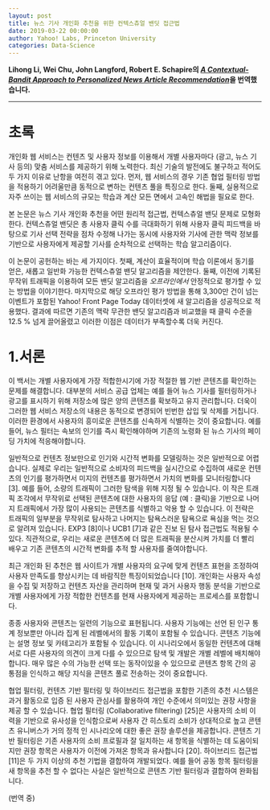 ```yaml
---
layout: post
title: 뉴스 기사 개인화 추천을 위한 컨텍스츄얼 밴딧 접근법
date: 2019-03-22 00:00:00
author: Yahoo! Labs, Princeton University
categories: Data-Science
---  
```

  
  
**Lihong Li, Wei Chu, John Langford, Robert E. Schapire의 [*A Contextual-Bandit Approach to Personalized News Article Recommendation*](http://rob.schapire.net/papers/www10.pdf)을 번역했습니다.**
  
  
- - -

# 초록
  
개인화 웹 서비스는 컨텐츠 및 사용자 정보를 이용해서 개별 사용자마다 (광고, 뉴스 기사 등의) 맞춤 서비스를 제공하기 위해 노력한다. 최신 기술의 발전에도 불구하고 적어도 두 가지 이유로 난항을 여전히 겪고 있다. 먼저, 웹 서비스의 경우 기존 협업 필터링 방법을 적용하기 어려울만큼 동적으로 변하는 컨텐츠 풀을 특징으로 한다. 둘째, 실용적으로 자주 쓰이는 웹 서비스의 규모는 학습과 계산 모든 면에서 고속인 해법을 필요로 한다.  
  
본 논문은 뉴스 기사 개인화 추천을 어떤 원리적 접근법, 컨텍스츄얼 밴딧 문제로 모형화한다. 컨텍스츄얼 밴딧은 총 사용자 클릭 수를 극대화하기 위해 사용자 클릭 피드백을 바탕으로 기사 선택 전략을 점차 수정해 나가는 동시에 사용자와 기사에 관한 맥락 정보를 기반으로 사용자에게 제공할 기사를 순차적으로 선택하는 학습 알고리즘이다.  
  
이 논문이 공헌하는 바는 세 가지이다. 첫째, 계산이 효율적이며 학습 이론에서 동기를 얻은, 새롭고 일반화 가능한 컨텍스츄얼 밴딧 알고리즘을 제안한다. 둘째, 이전에 기록된 무작위 트래픽을 이용하여 모든 밴딧 알고리즘을 *오프라인에서* 안정적으로 평가할 수 있는 방법을 이야기한다. 마지막으로 해당 오프라인 평가 방법을 통해 3,300만 건이 넘는 이벤트가 포함된 Yahoo! Front Page Today 데이터셋에 새 알고리즘을 성공적으로 적용했다. 결과에 따르면 기존의 맥락 무관한 밴딧 알고리즘과 비교했을 때 클릭 수준을 12.5 % 넘게 끌어올렸고 이러한 이점은 데이터가 부족할수록 더욱 커진다.
  
# 1.서론
  
이 백서는 개별 사용자에게 가장 적합한시기에 가장 적절한 웹 기반 콘텐츠를 확인하는 문제를 해결합니다. 대부분의 서비스 공급 업체는 예를 들어 뉴스 기사를 필터링하거나 광고를 표시하기 위해 저장소에 많은 양의 콘텐츠를 확보하고 유지 관리합니다. 더욱이 그러한 웹 서비스 저장소의 내용은 동적으로 변경되어 빈번한 삽입 및 삭제를 거칩니다. 이러한 환경에서 사용자의 흥미로운 콘텐츠를 신속하게 식별하는 것이 중요합니다. 예를 들어, 뉴스 필터는 속보의 인기를 즉시 확인해야하며 기존의 노령화 된 뉴스 기사의 페이딩 가치에 적응해야합니다.  
  
일반적으로 컨텐츠 정보만으로 인기와 시간적 변화를 모델링하는 것은 일반적으로 어렵습니다. 실제로 우리는 일반적으로 소비자의 피드백을 실시간으로 수집하여 새로운 컨텐츠의 인기를 평가하면서 미지의 컨텐츠를 평가하면서 가치의 변화를 모니터링합니다 [3]. 예를 들어, 소량의 트래픽이 그러한 탐색을 위해 지정 될 수 있습니다. 이 작은 트래픽 조각에서 무작위로 선택된 콘텐츠에 대한 사용자의 응답 (예 : 클릭)을 기반으로 나머지 트래픽에서 가장 많이 사용되는 콘텐츠를 식별하고 악용 할 수 있습니다. 이 전략은 트래픽의 일부분을 무작위로 탐사하고 나머지는 탐욕스러운 탐욕으로 욕심을 먹는 것으로 알려져 있습니다. EXP3 [8]이나 UCB1 [7]과 같은 진보 된 탐사 접근법도 적용될 수있다. 직관적으로, 우리는 새로운 콘텐츠에 더 많은 트래픽을 분산시켜 가치를 더 빨리 배우고 기존 콘텐츠의 시간적 변화를 추적 할 사용자를 줄여야합니다.
  
최근 개인화 된 추천은 웹 사이트가 개별 사용자의 요구에 맞게 컨텐츠 표현을 조정하여 사용자 만족도를 향상시키는 데 바람직한 특징이되었습니다 [10]. 개인화는 사용자 속성을 수집 및 저장하고 컨텐츠 자산을 관리하며 현재 및 과거 사용자 행동 분석을 기반으로 개별 사용자에게 가장 적합한 컨텐츠를 현재 사용자에게 제공하는 프로세스를 포함합니다.
  
종종 사용자와 콘텐츠는 일련의 기능으로 표현됩니다. 사용자 기능에는 선언 된 인구 통계 정보뿐만 아니라 집계 된 레벨에서의 활동 기록이 포함될 수 있습니다. 콘텐츠 기능에는 설명 정보 및 카테고리가 포함될 수 있습니다. 이 시나리오에서 동일한 컨텐츠에 대해 서로 다른 사용자의 의견이 크게 다를 수 있으므로 탐색 및 개발은 개별 레벨에 배치해야합니다. 매우 많은 수의 가능한 선택 또는 동작이있을 수 있으므로 콘텐츠 항목 간의 공통점을 인식하고 해당 지식을 콘텐츠 풀로 전송하는 것이 중요합니다.
  
협업 필터링, 컨텐츠 기반 필터링 및 하이브리드 접근법을 포함한 기존의 추천 시스템은 과거 활동으로 입증 된 사용자 관심사를 활용하여 개인 수준에서 의미있는 권장 사항을 제공 할 수 있습니다. 협업 필터링 (Collaborative filtering) [25]은 사용자의 소비 이력을 기반으로 유사성을 인식함으로써 사용자 간 히스토리 소비가 상대적으로 높고 콘텐츠 유니버스가 거의 정적 인 시나리오에 대한 좋은 권장 솔루션을 제공합니다. 콘텐츠 기반 필터링은 기존 사용자의 소비 프로필과 잘 일치하는 새 항목을 식별하는 데 도움이되지만 권장 항목은 사용자가 이전에 가져온 항목과 유사합니다 [20]. 하이브리드 접근법 [11]은 두 가지 이상의 추천 기법을 결합하여 개발되었다. 예를 들어 공동 항목 필터링을 새 항목을 추천 할 수 없다는 사실은 일반적으로 콘텐츠 기반 필터링과 결합하여 완화됩니다.  
  
(번역 중)
